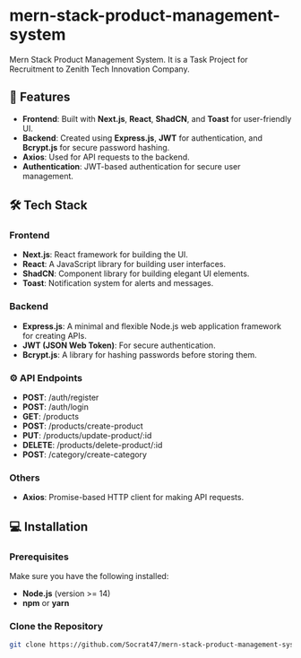 # mern-stack-product-management-system
Mern Stack Product Management System. It is a Task Project for Recruitment to Zenith Tech Innovation Company.


## 🚀 Features

- **Frontend**: Built with **Next.js**, **React**, **ShadCN**, and **Toast** for user-friendly UI.
- **Backend**: Created using **Express.js**, **JWT** for authentication, and **Bcrypt.js** for secure password hashing.
- **Axios**: Used for API requests to the backend.
- **Authentication**: JWT-based authentication for secure user management.

## 🛠️ Tech Stack

### Frontend
- **Next.js**: React framework for building the UI.
- **React**: A JavaScript library for building user interfaces.
- **ShadCN**: Component library for building elegant UI elements.
- **Toast**: Notification system for alerts and messages.

### Backend
- **Express.js**: A minimal and flexible Node.js web application framework for creating APIs.
- **JWT (JSON Web Token)**: For secure authentication.
- **Bcrypt.js**: A library for hashing passwords before storing them.

### ⚙️ API Endpoints

- **POST**: /auth/register
- **POST**: /auth/login
- **GET**: /products
- **POST**: /products/create-product
- **PUT**: /products/update-product/:id
- **DELETE**: /products/delete-product/:id
- **POST**: /category/create-category


### Others
- **Axios**: Promise-based HTTP client for making API requests.

## 💻 Installation

### Prerequisites

Make sure you have the following installed:

- **Node.js** (version >= 14)
- **npm** or **yarn**

### Clone the Repository

```bash
git clone https://github.com/Socrat47/mern-stack-product-management-system
